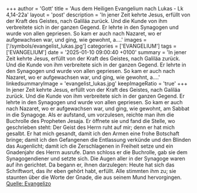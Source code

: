 +++
author = 'Gott'
title = 'Aus dem Heiligen Evangelium nach Lukas - Lk 4,14-22a'
layout = 'post'
description = 'In jener Zeit kehrte Jesus, erfüllt von der Kraft des Geistes, nach Galiläa zurück. Und die Kunde von ihm verbreitete sich in der ganzen Gegend. Er lehrte in den Synagogen und wurde von allen gepriesen. So kam er auch nach Nazaret, wo er aufgewachsen war, und ging, wie gewohnt, a....'
images = ['/symbols/evangelist_lukas.jpg']
categories = ['EVANGELIUM']
tags = ['EVANGELIUM']
date = '2025-01-10 09:00:40 +0100'
summary = 'In jener Zeit kehrte Jesus, erfüllt von der Kraft des Geistes, nach Galiläa zurück. Und die Kunde von ihm verbreitete sich in der ganzen Gegend. Er lehrte in den Synagogen und wurde von allen gepriesen. So kam er auch nach Nazaret, wo er aufgewachsen war, und ging, wie gewohnt, a....'
linkedsummaryImage = 'evangelist_lukas.jpg'
keepImageRatio = 'true'
+++
In jener Zeit kehrte Jesus, erfüllt von der Kraft des Geistes, nach Galiläa zurück. Und die Kunde von ihm verbreitete sich in der ganzen Gegend.
Er lehrte in den Synagogen und wurde von allen gepriesen.
So kam er auch nach Nazaret, wo er aufgewachsen war, und ging, wie gewohnt, am Sabbat in die Synagoge.<!--more--> Als er aufstand, um vorzulesen,
reichte man ihm die Buchrolle des Propheten Jesaja. Er öffnete sie und fand die Stelle, wo geschrieben steht:
Der Geist des Herrn ruht auf mir; denn er hat mich gesalbt. Er hat mich gesandt, damit ich den Armen eine frohe Botschaft bringe; damit ich den Gefangenen die Entlassung verkünde und den Blinden das Augenlicht; damit ich die Zerschlagenen in Freiheit setze
und ein Gnadenjahr des Herrn ausrufe.
Dann schloss er die Buchrolle, gab sie dem Synagogendiener und setzte sich. Die Augen aller in der Synagoge waren auf ihn gerichtet.
Da begann er, ihnen darzulegen: Heute hat sich das Schriftwort, das ihr eben gehört habt, erfüllt.
Alle stimmten ihm zu; sie staunten über die Worte der Gnade, die aus seinem Mund hervorgingen.<br> [Quelle: Evangelizo](https://evangeliumtagfuertag.org/DE/gospel)